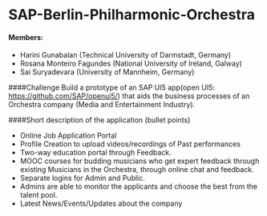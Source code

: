 # SAP-Berlin-Philharmonic-Orchestra

#### Members: 
* Harini Gunabalan (Technical University of Darmstadt, Germany)
* Rosana Monteiro Fagundes (National University of Ireland, Galway)
* Sai Suryadevara (University of Mannheim, Germany)

####Challenge
Build a prototype of an SAP UI5 app(open UI5: https://github.com/SAP/openui5/) that aids the business processes of an Orchestra company (Media and Entertainment Industry). 

####Short description of the application (bullet points)
* Online Job Application Portal
* Profile Creation to upload videos/recordings of Past performances
* Two-way education portal through Feedback. 
* MOOC courses for budding musicians who get expert feedback through existing Musicians in the Orchestra, through online chat and feedback.
* Separate logins for Admin and Public.
* Admins are able to monitor the applicants and choose the best from the talent pool.
* Latest News/Events/Updates about the company
